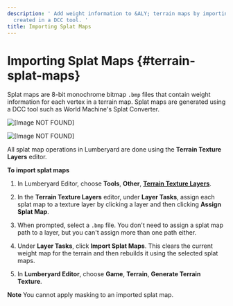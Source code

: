 ```yaml
---
description: ' Add weight information to &ALY; terrain maps by importing splat maps
  created in a DCC tool. '
title: Importing Splat Maps
---
```

# Importing Splat Maps {#terrain-splat-maps}

Splat maps are 8\-bit monochrome bitmap `.bmp` files that contain weight information for each vertex in a terrain map\. Splat maps are generated using a DCC tool such as World Machine's Splat Converter\.

![\[Image NOT FOUND\]](/images/userguide/terrain/terrain-splat-map-2.png)

![\[Image NOT FOUND\]](/images/userguide/terrain/terrain-splat-map-1.png)

All splat map operations in Lumberyard are done using the **Terrain Texture Layers** editor\.

**To import splat maps**

1. In Lumberyard Editor, choose **Tools**, **Other**, [**Terrain Texture Layers**](/docs/userguide/terrain/texture-layers-intro.md)\.

1. In the **Terrain Texture Layers** editor, under **Layer Tasks**, assign each splat map to a texture layer by clicking a layer and then clicking **Assign Splat Map**\.

1. When prompted, select a `.bmp` file\. You don't need to assign a splat map path to a layer, but you can't assign more than one path either\.

1. Under **Layer Tasks**, click **Import Splat Maps**\. This clears the current weight map for the terrain and then rebuilds it using the selected splat maps\.

1. In **Lumberyard Editor**, choose **Game**, **Terrain**, **Generate Terrain Texture**\.

**Note**
You cannot apply masking to an imported splat map\.